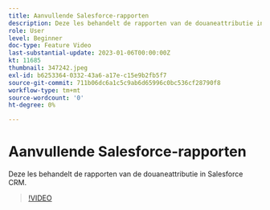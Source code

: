 ```yaml
---
title: Aanvullende Salesforce-rapporten
description: Deze les behandelt de rapporten van de douaneattributie in Salesforce CRM.
role: User
level: Beginner
doc-type: Feature Video
last-substantial-update: 2023-01-06T00:00:00Z
kt: 11685
thumbnail: 347242.jpeg
exl-id: b6253364-0332-43a6-a17e-c15e9b2fb5f7
source-git-commit: 711b06dc6a1c5c9ab6d65996c0bc536cf28790f8
workflow-type: tm+mt
source-wordcount: '0'
ht-degree: 0%

---
```


# Aanvullende Salesforce-rapporten

Deze les behandelt de rapporten van de douaneattributie in Salesforce CRM.

>[!VIDEO](https://video.tv.adobe.com/v/347242/?quality=12&learn=on)
